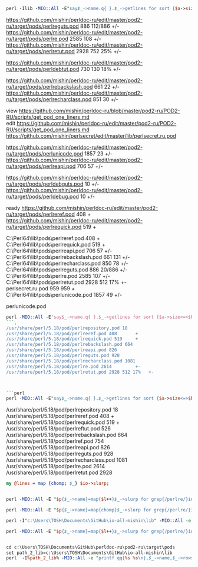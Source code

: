 ```perl
perl -Ilib -MIO::All -E"say$_->name.q{ }.$_->getlines for sort {$a->size<=>$b->size}grep{/lre[^fp]/}io->dir((`perldoc -l perl`=~/(.+?)[\w.]+$/))->all"  
```
https://github.com/mishin/perldoc-ru/edit/master/pod2-ru/target/pods/perlreguts.pod 886 112/886     +/-  
https://github.com/mishin/perldoc-ru/edit/master/pod2-ru/target/pods/perlre.pod 2585 108 +/-  
https://github.com/mishin/perldoc-ru/edit/master/pod2-ru/target/pods/perlretut.pod 2928 752 25%    +/-  

https://github.com/mishin/perldoc-ru/edit/master/pod2-ru/target/pods/perldebtut.pod 730 130 18%             +/-  

https://github.com/mishin/perldoc-ru/edit/master/pod2-ru/target/pods/perlrebackslash.pod 661 22 +/-  
https://github.com/mishin/perldoc-ru/edit/master/pod2-ru/target/pods/perlrecharclass.pod 851 30 +/-   

view https://github.com/mishin/perldoc-ru/blob/master/pod2-ru/POD2-RU/scripts/get_pod_one_liners.md  
edit https://github.com/mishin/perldoc-ru/edit/master/pod2-ru/POD2-RU/scripts/get_pod_one_liners.md  
https://github.com/mishin/perlsecret/edit/master/lib/perlsecret.ru.pod  
  
https://github.com/mishin/perldoc-ru/edit/master/pod2-ru/target/pods/perlunicode.pod 1857 23 +/-  
https://github.com/mishin/perldoc-ru/edit/master/pod2-ru/target/pods/perlreapi.pod 706 57           +/-  

https://github.com/mishin/perldoc-ru/edit/master/pod2-ru/target/pods/perldebguts.pod 10             +/-  
https://github.com/mishin/perldoc-ru/edit/master/pod2-ru/target/pods/perldebug.pod 10             +/-  


ready
https://github.com/mishin/perldoc-ru/edit/master/pod2-ru/target/pods/perlreref.pod 408             +  
https://github.com/mishin/perldoc-ru/edit/master/pod2-ru/target/pods/perlrequick.pod 519           +  


C:\Perl64\lib\pods\perlreref.pod 408             +  
C:\Perl64\lib\pods\perlrequick.pod 519           +  
C:\Perl64\lib\pods\perlreapi.pod 706 57         +/-  
C:\Perl64\lib\pods\perlrebackslash.pod 661 131    +/-  
C:\Perl64\lib\pods\perlrecharclass.pod 850 78    +/-   
C:\Perl64\lib\pods\perlreguts.pod 886 20/886     +/-  
C:\Perl64\lib\pods\perlre.pod 2585 107           +/-  
C:\Perl64\lib\pods\perlretut.pod 2928 512 17%    +-  
perlsecret.ru.pod 959 959 +  
C:\Perl64\lib\pods\perlunicode.pod 1857 49 +/-  

perlunicode.pod  


```perl
perl -MIO::All -E'say$_->name.q{ }.$_->getlines for sort {$a->size<=>$b->size}grep{/lre[^f]/}io->dir((`perldoc -l perl`=~/(.+?)[\w.]+$/))->all'
```,
/usr/share/perl/5.18/pod/perlrepository.pod 18  
/usr/share/perl/5.18/pod/perlreref.pod 408       +  
/usr/share/perl/5.18/pod/perlrequick.pod 519     +  
/usr/share/perl/5.18/pod/perlrebackslash.pod 664  
/usr/share/perl/5.18/pod/perlreapi.pod 826  
/usr/share/perl/5.18/pod/perlreguts.pod 928  
/usr/share/perl/5.18/pod/perlrecharclass.pod 1081  
/usr/share/perl/5.18/pod/perlre.pod 2614         +-  
/usr/share/perl/5.18/pod/perlretut.pod 2928 512 17%   +-  



```perl
perl -MIO::All -E"say$_->name.q{ }.$_->getlines for sort {$a->size<=>$b->size}grep{/lre[^f]/}io->dir((`perldoc -l perl`=~/(.+?)[\w.]+$/))->all"
```
/usr/share/perl/5.18/pod/perlrepository.pod 18  
/usr/share/perl/5.18/pod/perlreref.pod 408   +  
/usr/share/perl/5.18/pod/perlrequick.pod 519 +   
/usr/share/perl/5.18/pod/perlreftut.pod 526  
/usr/share/perl/5.18/pod/perlrebackslash.pod 664  
/usr/share/perl/5.18/pod/perlref.pod 754  
/usr/share/perl/5.18/pod/perlreapi.pod 826  
/usr/share/perl/5.18/pod/perlreguts.pod 928  
/usr/share/perl/5.18/pod/perlrecharclass.pod 1081  
/usr/share/perl/5.18/pod/perlre.pod 2614  
/usr/share/perl/5.18/pod/perlretut.pod 2928  

```perl
my @lines = map {chomp; $_} $io->slurp;


perl -MIO::All -E "$p{$_->name}=map{$l++}$_->slurp for grep{/perlre/}io('.')->all;for $k(sort {$p{$a}<=>$p{$b}} keys %p){say qq{$k $p{$k}}}"

perl -MIO::All -E "$p{$_->name}=map{chomp}$_->slurp for grep{/perlre/}io('.')->all;for $k(sort {$p{$a}<=>$p{$b}} keys %p){say qq{$k $p{$k}}}"

perl -I"c:\Users\TOSH\Documents\GitHub\io-all-mishin\lib" -MIO::All -e "printf qq{%s %s\n},$_->name,$_->rows for sort {$a->rows<=>$b->rows}grep{$_->name=~/perlre.*\.pod/}io(q(.))->all"

perl -MIO::All -E "$p{$_->name}=map{$l++}$_->slurp for grep{/perlre/}io('.')->all;for $k(sort {$p{$a}<=>$p{$b}} keys %p){say qq{$k $p{$k}}}"


cd c:\Users\TOSH\Documents\GitHub\perldoc-ru\pod2-ru\target\pods
set path_2_lib=c:\Users\TOSH\Documents\GitHub\io-all-mishin\lib
perl  -I%path_2_lib% -MIO::All -e "printf qq{%s %s\n},$_->name,$_->rows for sort{$a->rows<=>$b->rows}grep{/perlre/}io(q(.))->all"

```
